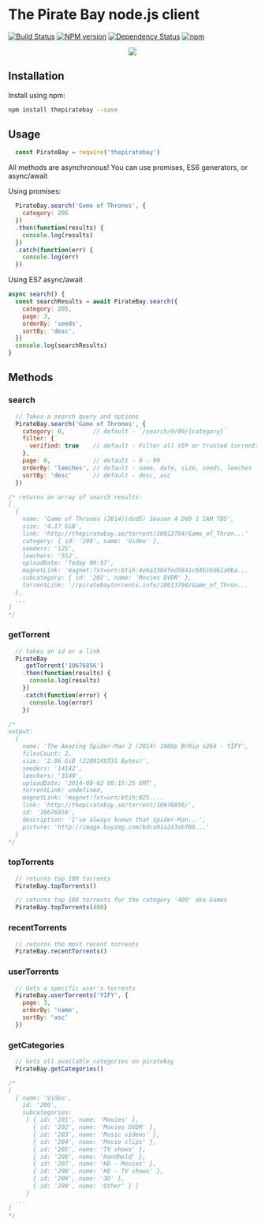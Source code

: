 The Pirate Bay node.js client
=============================
[![Build Status](https://travis-ci.org/t3chnoboy/thepiratebay.svg?branch=master)](https://travis-ci.org/t3chnoboy/thepiratebay)
[![NPM version](https://badge.fury.io/js/thepiratebay.svg)](http://badge.fury.io/js/thepiratebay)
[![Dependency Status](https://gemnasium.com/t3chnoboy/thepiratebay.svg)](https://gemnasium.com/t3chnoboy/thepiratebay)
[![npm](https://img.shields.io/npm/dm/thepiratebay.svg?maxAge=2592000)]()

<p align="center">
  <img src="https://i.imgur.com/xP3s8Xum.png"/>
</p>

## Installation

Install using npm:
```bash
npm install thepiratebay --save
```

## Usage

```javascript
  const PirateBay = require('thepiratebay')
```
All methods are asynchronous!
You can use promises, ES6 generators, or async/await

Using promises:
```javascript
  PirateBay.search('Game of Thrones', {
  	category: 205
  })
  .then(function(results) {
  	console.log(results)
  })
  .catch(function(err) {
  	console.log(err)
  })
```

Using ES7 async/await
```javascript
async search() {
  const searchResults = await PirateBay.search({
    category: 205,
    page: 3,
    orderBy: 'seeds',
    sortBy: 'desc',
  })
  console.log(searchResults)
}
```

## Methods

### search
```javascript
  // Takes a search query and options
  PirateBay.search('Game of Thrones', {
    category: 0,        // default - `/search/0/99/{category}`
    filter: {
      verified: true    // default - Filter all VIP or trusted torrents
    },
    page: 0,            // default - 0 - 99
    orderBy: 'leeches', // default - name, date, size, seeds, leeches
    sortBy: 'desc'      // default - desc, asc
  })

/* returns an array of search results:
[
  {
    name: 'Game of Thrones (2014)(dvd5) Season 4 DVD 1 SAM TBS',
    size: '4.17 GiB',
    link: 'http://thepiratebay.se/torrent/10013794/Game_of_Thron...'
    category: { id: '200', name: 'Video' },
    seeders: '125',
    leechers: '552',
    uploadDate: 'Today 00:57',
    magnetLink: 'magnet:?xt=urn:btih:4e6a2304fed5841c04b16d61a0ba...
    subcategory: { id: '202', name: 'Movies DVDR' },
    torrentLink: '//piratebaytorrents.info/10013794/Game_of_Thron...
  },
  ...
]
*/
```

### getTorrent
```javascript
  // takes an id or a link
  PirateBay
    .getTorrent('10676856')
    .then(function(results) {
      console.log(results)
    })
    .catch(function(error) {
      console.log(error)
    })

/*
output:
  {
    name: 'The Amazing Spider-Man 2 (2014) 1080p BrRip x264 - YIFY',
    filesCount: 2,
    size: '2.06 GiB (2209149731 Bytes)',
    seeders: '14142',
    leechers: '3140',
    uploadDate: '2014-08-02 08:15:25 GMT',
    torrentLink: undefined,
    magnetLink: 'magnet:?xt=urn:btih:025....
    link: 'http://thepiratebay.se/torrent/10676856/',
    id: '10676856',
    description: 'I've always known that Spider-Man...',
    picture: 'http://image.bayimg.com/bdca01a243abf68...'
  }
*/
```

### topTorrents
```javascript
  // returns top 100 torrents
  PirateBay.topTorrents()

  // returns top 100 torrents for the category '400' aka Games
  PirateBay.topTorrents(400)
```

### recentTorrents
```javascript
  // returns the most recent torrents
  PirateBay.recentTorrents()
```

### userTorrents
```javascript
  // Gets a specific user's torrents
  PirateBay.userTorrents('YIFY', {
    page: 3,
    orderBy: 'name',
    sortBy: 'asc'
  })
```

### getCategories
```javascript
  // Gets all available categories on piratebay
  PirateBay.getCategories()

/*
[
  { name: 'Video',
    id: '200',
    subcategories:
     [ { id: '201', name: 'Movies' },
       { id: '202', name: 'Movies DVDR' },
       { id: '203', name: 'Music videos' },
       { id: '204', name: 'Movie clips' },
       { id: '205', name: 'TV shows' },
       { id: '206', name: 'Handheld' },
       { id: '207', name: 'HD - Movies' },
       { id: '208', name: 'HD - TV shows' },
       { id: '209', name: '3D' },
       { id: '299', name: 'Other' } ]
     }
  ...
]
*/
```
